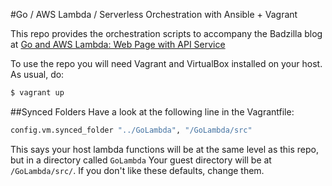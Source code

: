 #Go / AWS Lambda / Serverless Orchestration with Ansible + Vagrant

This repo provides the orchestration scripts to accompany the Badzilla blog at [Go and AWS Lambda: Web Page with API Service](http://badzilla.co.uk/go-and-aws-lambda-web-page-api-service) 

To use the repo you will need Vagrant and VirtualBox installed on your host. As usual, do:
```bash
$ vagrant up
```
##Synced Folders
Have a look at the following line in the Vagrantfile:
```bash
config.vm.synced_folder "../GoLambda", "/GoLambda/src"
```
This says your host lambda functions will be at the same level as this repo, but in a directory called `GoLambda`
Your guest directory will be at `/GoLambda/src/`. If you don't like these defaults, change them.